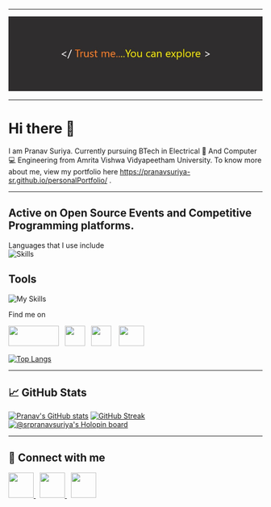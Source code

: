 <!--
**pranavsuriya-sr/pranavsuriya-sr** is a ✨ _special_ ✨ repository because its `README.md` (this file) appears on your GitHub profile.

Here are some ideas to get you started:

- 🔭 I’m currently working on ...
- 🌱 I’m currently learning ...
- 👯 I’m looking to collaborate on ...
- 🤔 I’m looking for help with ...
- 💬 Ask me about ...
- 📫 How to reach me: ...
- 😄 Pronouns: ...
- ⚡ Fun fact: ...
-->
------

![Header](github_banner.jpg)

------

# Hi there 👋


I am Pranav Suriya. Currently pursuing BTech in Electrical 🔌 And Computer 💻 Engineering from Amrita Vishwa Vidyapeetham University. To know more about me, view my portfolio here https://pranavsuriya-sr.github.io/personalPortfolio/ .

------


## Active on Open Source Events and Competitive Programming platforms.
Languages that I use include
<br>
![Skills](https://skills.thijs.gg/icons?i=cpp,c,py,java,html,css,js,mysql,flutter,kotlin)

## Tools

![My Skills](https://skills.thijs.gg/icons?i=github,git,firebase,androidstudio,arduino,visualstudio,vscode)

Find me on
<p>
<a href="https://www.codechef.com/users/pranav_suriya"><img src= "https://upload.wikimedia.org/wikipedia/en/thumb/7/7b/Codechef%28new%29_logo.svg/1200px-Codechef%28new%29_logo.svg.png" width = "100" height = "40"/></a>&nbsp;&nbsp; <a href="https://www.hackerrank.com/pranavsuriya_sr "><img src= "https://upload.wikimedia.org/wikipedia/commons/thumb/4/40/HackerRank_Icon-1000px.png/800px-HackerRank_Icon-1000px.png" width = "40" height = "40"/></a> &nbsp;&nbsp;<a href="https://codeforces.com/profile/pranavsuriya-sr"><img src= "https://play-lh.googleusercontent.com/Qzd137yWn--3LdbxSOJaiRRgwHeRe_-BJCoWtk_c-ScPFIBTShXioaC951pXvqsCkQ" width = "40" height = "40"></a> &nbsp; &nbsp;<a href="https://www.freecodecamp.org/fcc4c164af2-f300-4cd5-8951-0fdedf2a2a60 "><img src= "https://design-style-guide.freecodecamp.org/downloads/fcc_primary_small.jpg" width = "50" height = "40"></a>
</p>

[![Top Langs](https://github-readme-stats.vercel.app/api/top-langs/?username=pranavsuriya-sr&theme=dracula)](https://github.com/pranavsuriya-sr/github-readme-stats)

-----

## &#x1f4c8; GitHub Stats
<!--
<a href="https://github.com/pranavsuriya-sr/pranavsuriya-sr">
	  <img align="center" src="https://github-readme-stats.vercel.app/api/top-langs/?username=pranavsuriya-sr&title_color=ffffff&text_color=c9cacc&icon_color=2bbc8a&bg_color=1d1f21&langs_count=3" />
	</a>
	<a href="https://github.com/pranavsuriya-sr/pranavsuriya-sr">
	  <img align="center" src="https://github-readme-stats.vercel.app/api?username=pranavsuriya-sr&show_icons=true&line_height=27&count_private=true&title_color=ffffff&text_color=c9cacc&icon_color=2bbc8a&bg_color=1d1f21" alt="Pranav's GitHub Stats" />
	</a> -->
  
[![Pranav's GitHub stats](https://github-readme-stats.vercel.app/api?username=pranavsuriya-sr&theme=dracula&show_icons=true)](https://github.com/pranavsuriya-sr/github-readme-stats)
[![GitHub Streak](https://github-readme-streak-stats.herokuapp.com/?user=pranavsuriya-sr&theme=dracula)](https://git.io/streak-stats)
[![@srpranavsuriya's Holopin board](https://holopin.me/srpranavsuriya)](https://holopin.io/@srpranavsuriya)


-------

<!--[![](https://visitcount.itsvg.in/api?id=pranavsuriya-sr&label=Profile%20Views&color=2&icon=5&pretty=false)](https://visitcount.itsvg.in)-->

## 📱 Connect with me
<a href = "https://www.instagram.com/pranavsuriya_sr/">
<img src = "https://upload.wikimedia.org/wikipedia/commons/9/95/Instagram_logo_2022.svg" height = "50" width = "50">
</a> &nbsp;    <a href = "https://www.linkedin.com/in/s-r-pranav-suriya-252b6b220">
<img src = "https://play-lh.googleusercontent.com/kMofEFLjobZy_bCuaiDogzBcUT-dz3BBbOrIEjJ-hqOabjK8ieuevGe6wlTD15QzOqw" height = "50" width = "50">
</a> &nbsp;
<a href = "https://discordapp.com/users/PranavSuriya">
<img src = "https://play-lh.googleusercontent.com/0oO5sAneb9lJP6l8c6DH4aj6f85qNpplQVHmPmbbBxAukDnlO7DarDW0b-kEIHa8SQ" height = "50" width = "50">
</a>











